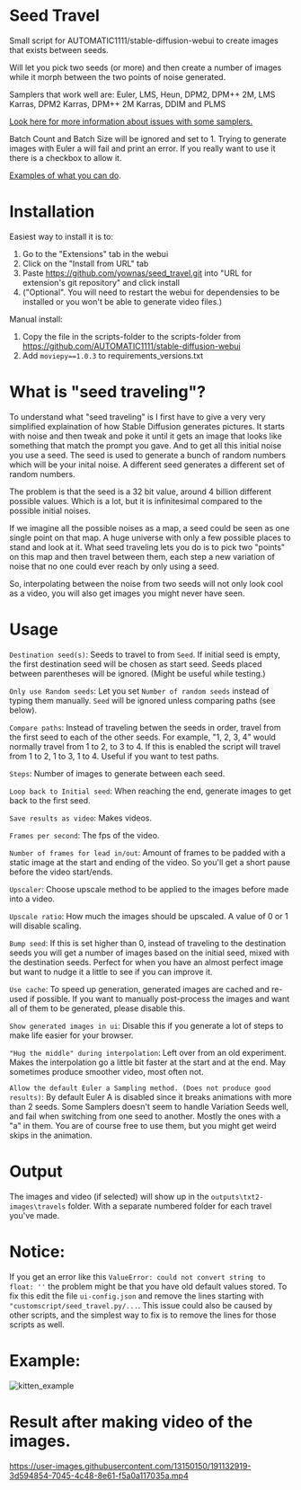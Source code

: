 # Seed Travel
Small script for AUTOMATIC1111/stable-diffusion-webui to create images that exists between seeds.

Will let you pick two seeds (or more) and then create a number of images while it morph between the two points of noise generated.

Samplers that work well are: Euler, LMS, Heun, DPM2, DPM++ 2M, LMS Karras, DPM2 Karras, DPM++ 2M Karras, DDIM and PLMS

[Look here for more information about issues with some samplers.](SAMPLER_TEST.md)

Batch Count and Batch Size will be ignored and set to 1. Trying to generate images with Euler a will fail and print an error. If you really want to use it there is a checkbox to allow it.

[Examples of what you can do](USER_EXAMPLES.md).

# Installation

Easiest way to install it is to:
1. Go to the "Extensions" tab in the webui
2. Click on the "Install from URL" tab
3. Paste https://github.com/yownas/seed_travel.git into "URL for extension's git repository" and click install
4. ("Optional". You will need to restart the webui for dependensies to be installed or you won't be able to generate video files.)

Manual install:
1. Copy the file in the scripts-folder to the scripts-folder from https://github.com/AUTOMATIC1111/stable-diffusion-webui
2. Add `moviepy==1.0.3` to requirements_versions.txt

# What is "seed traveling"?
To understand what "seed traveling" is I first have to give a very very simplified explaination of how Stable Diffusion generates pictures.
It starts with noise and then tweak and poke it until it gets an image that looks like something that match the prompt you gave. And to get all this initial noise you use a seed. The seed is used to generate a bunch of random numbers which will be your inital noise. A different seed generates a different set of random numbers.

The problem is that the seed is a 32 bit value, around 4 billion different possible values. Which is a lot, but it is infinitesimal compared to the possible initial noises.

If we imagine all the possible noises as a map, a seed could be seen as one single point on that map. A huge universe with only a few possible places to stand and look at it. What seed traveling lets you do is to pick two "points" on this map and then travel between them, each step a new variation of noise that no one could ever reach by only using a seed.

So, interpolating between the noise from two seeds will not only look cool as a video, you will also get images you might never have seen.

# Usage

`Destination seed(s)`: Seeds to travel to from `Seed`. If initial seed is empty, the first destination seed will be chosen as start seed. Seeds placed between parentheses will be ignored. (Might be useful while testing.) 

`Only use Random seeds`: Let you set `Number of random seeds` instead of typing them manually. `Seed` will be ignored unless comparing paths (see below).

`Compare paths`: Instead of traveling betwen the seeds in order, travel from the first seed to each of the other seeds. For example, "1, 2, 3, 4" would normally travel from 1 to 2, to 3 to 4. If this is enabled the script will travel from 1 to 2, 1 to 3, 1 to 4. Useful if you want to test paths.

`Steps`: Number of images to generate between each seed.

`Loop back to Initial seed`: When reaching the end, generate images to get back to the first seed.

`Save results as video`: Makes videos.

`Frames per second`: The fps of the video.

`Number of frames for lead in/out`: Amount of frames to be padded with a static image at the start and ending of the video. So you'll get a short pause before the video start/ends.

`Upscaler`: Choose upscale method to be applied to the images before made into a video.

`Upscale ratio`: How much the images should be upscaled. A value of 0 or 1 will disable scaling.

`Bump seed`: If this is set higher than 0, instead of traveling to the destination seeds you will get a number of images based on the initial seed, mixed with the destination seeds. Perfect for when you have an almost perfect image but want to nudge it a little to see if you can improve it.

`Use cache`: To speed up generation, generated images are cached and re-used if possible. If you want to manually post-process the images and want all of them to be generated, please disable this.

`Show generated images in ui`: Disable this if you generate a lot of steps to make life easier for your browser.

`"Hug the middle" during interpolation`: Left over from an old experiment. Makes the interpolation go a little bit faster at the start and at the end. May sometimes produce smoother video, most often not.

`Allow the default Euler a Sampling method. (Does not produce good results)`: By default Euler A is disabled since it breaks animations with more than 2 seeds. Some Samplers doesn't seem to handle Variation Seeds well, and fail when switching from one seed to another. Mostly the ones with a "a" in them. You are of course free to use them, but you might get weird skips in the animation.

# Output

The images and video (if selected) will show up in the `outputs\txt2-images\travels` folder. With a separate numbered folder for each travel you've made.

# Notice:

If you get an error like this `ValueError: could not convert string to float: ''` the problem might be that you have old default values stored. To fix this edit the file `ui-config.json` and remove the lines starting with `"customscript/seed_travel.py/...`. This issue could also be caused by other scripts, and the simplest way to fix is to remove the lines for those scripts as well.

# Example:
![kitten_example](https://user-images.githubusercontent.com/13150150/191132820-aeb80b3c-4244-4905-b49d-3bab52ee75ff.png)

# Result after making video of the images.
https://user-images.githubusercontent.com/13150150/191132919-3d594854-7045-4c48-8e61-f5a0a117035a.mp4
